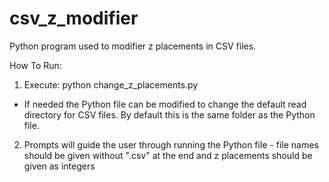 # csv_z_modifier
Python program used to modifier z placements in CSV files.


How To Run:

1) Execute: python change_z_placements.py
  - If needed the Python file can be modified to change the default read directory for CSV files. By default this is the same folder as the Python file.

2) Prompts will guide the user through running the Python file - file names should be given without ".csv" at the end and z placements should be given as integers
